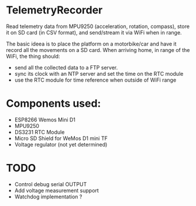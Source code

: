 # TelemetryRecorder


Read telemetry data from MPU9250 (acceleration, rotation, compass), store it on SD card (in CSV format), and send/stream it via WiFi when in range.

The basic ideea is to place the platform on a motorbike/car and have it record all the movements on a SD card. When arriving home, in range of the WiFi, the thing should:
- send all the collected data to a FTP server.
- sync its clock with an NTP server and set the time on the RTC module
- use the RTC module for time reference when outside of WiFi range

# Components used:

- ESP8266 Wemos Mini D1
- MPU9250
- DS3231 RTC Module
- Micro SD Shield for WeMos D1 mini TF
- Voltage regulator (not yet determined)

# TODO

- Control debug serial OUTPUT
- Add voltage measurement support
- Watchdog implementation ?
